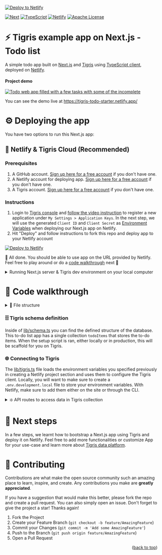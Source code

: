 [![Deploy to Netlify](https://www.netlify.com/img/deploy/button.svg)](https://app.netlify.com/start/deploy?repository=https://github.com/tigrisdata/tigris-netlify-starter&utm_source=github)

<a name="readme-top"></a>

[![Next][Next.js]][Next-url]
[![TypeScript][TypeScript]][TypeScript-url]
[![Netlify][Netlify]][Netlify-url]
[![Apache License][license-shield]][license-url]

# ⚡ ️Tigris example app on Next.js - Todo list

A simple todo app built on [Next.js][Next-url] and [Tigris](https://docs.tigrisdata.com/)
using [TypeScript client](https://docs.tigrisdata.com/typescript/), deployed 
on [Netlify][Netlify-url].

#### Project demo
<a href="https://tigris-todo-starter.netlify.app/">
    <img src="public/readme/todo_app_screenshot.jpg" alt="Todo web app filled with a few tasks with some of the incomplete">
</a>

You can see the demo live at https://tigris-todo-starter.netlify.app/

# ⚙️ Deploying the app
You have two options to run this Next.js app:

## 📖 Netlify & Tigris Cloud (Recommended)
### Prerequisites
1. A GitHub account. [Sign up here for a free account](https://github.com) if you don't have one.
2. A Netlify account for deploying app. [Sign up here for a free account][Netlify-url] if you don't have one.
3. A Tigris account. [Sign up here for a free account](https://www.tigrisdata.com/beta#signup-form) if you don't have one.

### Instructions
1. Login to [Tigris console](https://console.preview.tigrisdata.cloud/) and [follow the video instruction](https://docs.tigrisdata.com/auth/)
   to register a new application under `My Settings > Application Keys`. In the next step, we will use the generated `Client ID` and `Client Secret`
   as [Environment Variables](.env.example) when deploying our Next.js app on Netlify.
2. Hit "Deploy" and follow instructions to fork this repo and deploy app to your Netlify account

[![Deploy to Netlify](https://www.netlify.com/img/deploy/button.svg)](https://app.netlify.com/start/deploy?repository=https://github.com/tigrisdata/tigris-netlify-starter&utm_source=github)

🎉  All done. You should be able to use app on the URL provided by Netlify. Feel free to play around
or do a [code walkthrough](#code-walkthrough) next 🎉 
</details>

<details>
<summary>Running Next.js server & Tigris dev environment on your local computer</summary>

## 📖 Running Next.js server & Tigris locally
### Prerequisites
1. Tigris installed on your dev computer
    1. For **macOS**: `brew install tigrisdata/tigris/tigris-cli`
    2. Other operating systems: [See installation instructions here](https://docs.tigrisdata.com/cli/installation)
2. Node.js version 16+

### Instructions
1. Clone this repo on your computer
```shell
git clone https://github.com/tigrisdata/tigris-netlify-starter
```
2. Install dependencies
```shell
cd tigris-netlify-starter
npm install
```
3. Add the environment variables into a file `.env.development.local`
```
TIGRIS_URI="api.preview.tigrisdata.cloud"
TIGRIS_CLIENT_ID="your client id"
TIGRIS_CLIENT_SECRET="your client secret"
```
4. Run the Next.js server
```shell
npm run dev
```
>Note: This step will also initialize Tigris database and collection for app.

🎉  All done. You should be able to use app on `localhost:3000` in browser. Feel free to play
around or do a [code walkthrough](#code-walkthrough) next 🎉 
</details>

# 👀 Code walkthrough

<details>
<summary> 📂 File structure</summary>

```shell
├── package.json
├── lib
│   ├── schema.ts
│   ├── tigris.ts
└── pages
    ├── index.tsx
    └── api
        ├── item
        │   ├── [id].ts
        └── items
            ├── index.ts
            └── search.ts
```
</details>

### 🗄️ Tigris schema definition

Inside of [lib/schema.ts](lib/schema.ts) you can find the defined structure 
of the database. This to-do list app has a single collection `todoItems` 
that stores the to-do items. When the setup script is ran, either 
locally or in production, this will be scaffold for you on Tigris.

### 🌐 Connecting to Tigris

The [lib/tigris.ts](lib/tigris.ts) file loads the environment variables you 
specified previously in creating a Netlify project
section and uses them to configure the Tigris client. Locally, you will want
to make sure to create a `.env.development.local` file to store your environment variables. With Netlify, make sure to add them either on the site or through the CLI.

<details>
<summary> ❇️ API routes to access data in Tigris collection</summary>

All the Next.js API routes are defined under `pages/api/`. We have three files exposing endpoints:
#### [`pages/api/items/index.ts`](pages/api/items/index.ts)
- `GET /api/items` to get an array of to-do items as Array<TodoItem>
- `POST /api/items` to add an item to the list

#### [`/pages/api/items/search.ts`](/pages/api/items/search.ts)
- `GET /api/items/search?q=query` to find and return items matching the given query

#### [`pages/api/item/[id].ts`](pages/api/item/[id].ts)
- `GET /api/item/{id}` to fetch an item
- `PUT /api/item/{id}` to update the given item
- `DELETE /api/item/[id]` to delete an item

</details>

# 🚀 Next steps
In a few steps, we learnt how to bootstrap a Next.js app using Tigris and deploy it on Netlify. Feel
free to add more functionalities or customize App for your use-case and learn more about
[Tigris data platform](https://docs.tigrisdata.com/overview/).

# 🤝 Contributing
Contributions are what make the open source community such an amazing place to learn, inspire, and create.
Any contributions you make are **greatly appreciated**.

If you have a suggestion that would make this better, please fork the repo and create a pull request.
You can also simply open an issue. Don't forget to give the project a star!
Thanks again!

1. Fork the Project
2. Create your Feature Branch (`git checkout -b feature/AmazingFeature`)
3. Commit your Changes (`git commit -m 'Add some AmazingFeature'`)
4. Push to the Branch (`git push origin feature/AmazingFeature`)
5. Open a Pull Request

<p align="right">(<a href="#readme-top">back to top</a>)</p>

<!-- MARKDOWN LINKS & IMAGES -->
[TypeScript]: https://img.shields.io/badge/TypeScript-007ACC?style=for-the-badge&logo=typescript&logoColor=white
[TypeScript-url]: https://www.typescriptlang.org/
[Netlify]: public/readme/full-logo-dark.svg
[Netlify-url]: https://www.netlify.com/
[Next.js]: https://img.shields.io/badge/next.js-000000?style=for-the-badge&logo=nextdotjs&logoColor=white
[Next-url]: https://nextjs.org/
[license-shield]: https://img.shields.io/github/license/tigrisdata/tigris-netlify-starter.svg?style=for-the-badge
[license-url]: LICENSE
